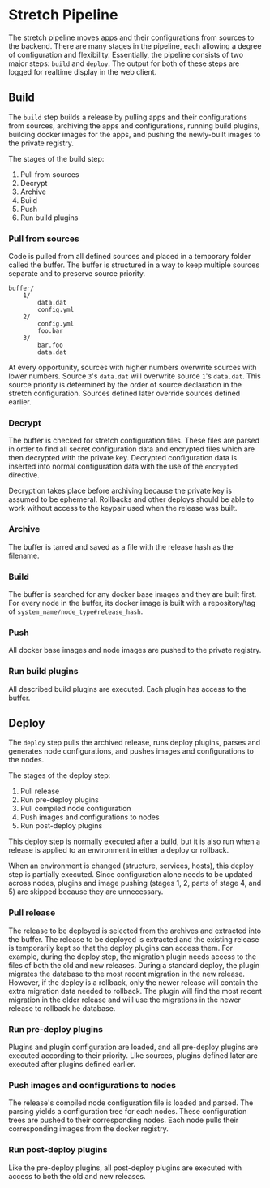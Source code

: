 # Stretch Pipeline

The stretch pipeline moves apps and their configurations from sources to the backend. There are many stages in the pipeline, each allowing a degree of configuration and flexibility. Essentially, the pipeline consists of two major steps: `build` and `deploy`. The output for both of these steps are logged for realtime display in the web client. 


## Build

The `build` step builds a release by pulling apps and their configurations from sources, archiving the apps and configurations, running build plugins, building docker images for the apps, and pushing the newly-built images to the private registry.

The stages of the build step:

  1. Pull from sources
  2. Decrypt
  3. Archive
  4. Build
  5. Push
  6. Run build plugins

### Pull from sources
Code is pulled from all defined sources and placed in a temporary folder called the buffer. The buffer is structured in a way to keep multiple sources separate and to preserve source priority.

    buffer/
        1/
            data.dat
            config.yml
        2/
            config.yml
            foo.bar
        3/
            bar.foo
            data.dat

At every opportunity, sources with higher numbers overwrite sources with lower numbers. Source `3`'s `data.dat` will overwrite source `1`'s `data.dat`. This source priority is determined by the order of source declaration in the stretch configuration. Sources defined later override sources defined earlier.

### Decrypt
The buffer is checked for stretch configuration files. These files are parsed in order to find all secret configuration data and encrypted files which are then decrypted with the private key. Decrypted configuration data is inserted into normal configuration data with the use of the `encrypted` directive.

Decryption takes place before archiving because the private key is assumed to be ephemeral. Rollbacks and other deploys should be able to work without access to the keypair used when the release was built.

### Archive
The buffer is tarred and saved as a file with the release hash as the filename.

### Build
The buffer is searched for any docker base images and they are built first. For every node in the buffer, its docker image is built with a repository/tag of `system_name/node_type#release_hash`.

### Push
All docker base images and node images are pushed to the private registry.

### Run build plugins
All described build plugins are executed. Each plugin has access to the buffer.


## Deploy

The `deploy` step pulls the archived release, runs deploy plugins, parses and generates node configurations, and pushes images and configurations to the nodes.

The stages of the deploy step:

  1. Pull release
  2. Run pre-deploy plugins
  3. Pull compiled node configuration
  4. Push images and configurations to nodes
  5. Run post-deploy plugins

This deploy step is normally executed after a build, but it is also run when a release is applied to an environment in either a deploy or rollback.

When an environment is changed (structure, services, hosts), this deploy step is partially executed. Since configuration alone needs to be updated across nodes, plugins and image pushing (stages 1, 2, parts of stage 4, and 5) are skipped because they are unnecessary.

### Pull release
The release to be deployed is selected from the archives and extracted into the buffer. The release to be deployed is extracted and the existing release is temporarily kept so that the deploy plugins can access them. For example, during the deploy step, the migration plugin needs access to the files of both the old and new releases. During a standard deploy, the plugin migrates the database to the most recent migration in the new release. However, if the deploy is a rollback, only the newer release will contain the extra migration data needed to rollback. The plugin will find the most recent migration in the older release and will use the migrations in the newer release to rollback he database.

### Run pre-deploy plugins
Plugins and plugin configuration are loaded, and all pre-deploy plugins are executed according to their priority. Like sources, plugins defined later are executed after plugins defined earlier.

### Push images and configurations to nodes
The release's compiled node configuration file is loaded and parsed. The parsing yields a configuration tree for each nodes. These configuration trees are pushed to their corresponding nodes. Each node pulls their corresponding images from the docker registry.

### Run post-deploy plugins
Like the pre-deploy plugins, all post-deploy plugins are executed with access to both the old and new releases.
